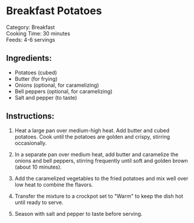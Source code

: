 # Breakfast Potatoes

Category: Breakfast  
Cooking Time: 30 minutes  
Feeds: 4-6 servings  

## Ingredients:
- Potatoes (cubed)  
- Butter (for frying)  
- Onions (optional, for caramelizing)  
- Bell peppers (optional, for caramelizing)  
- Salt and pepper (to taste)  

## Instructions:
1. Heat a large pan over medium-high heat. Add butter and cubed potatoes. Cook until the potatoes are golden and crispy, stirring occasionally.  

2. In a separate pan over medium heat, add butter and caramelize the onions and bell peppers, stirring frequently until soft and golden brown (about 10 minutes).  

3. Add the caramelized vegetables to the fried potatoes and mix well over low heat to combine the flavors.  

4. Transfer the mixture to a crockpot set to "Warm" to keep the dish hot until ready to serve.  

5. Season with salt and pepper to taste before serving.  
